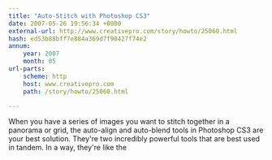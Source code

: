 ```yaml
---
title: "Auto-Stitch with Photoshop CS3"
date: 2007-05-26 19:56:34 +0000
external-url: http://www.creativepro.com/story/howto/25060.html
hash: ed53b88bff7e884a369d7f90427f74e2
annum:
    year: 2007
    month: 05
url-parts:
    scheme: http
    host: www.creativepro.com
    path: /story/howto/25060.html

---
```


When you have a series of images you want to stitch together in a panorama or grid, the auto-align and auto-blend tools in Photoshop CS3 are your best solution. They're two incredibly powerful tools that are best used in tandem. In a way, they're like the
